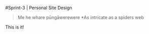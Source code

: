 #Sprint-3 | Personal Site Design

>Me he whare pūngāwerewere
>*As intricate as a spiders web 

This is it!
